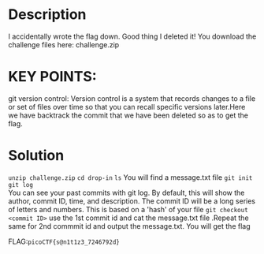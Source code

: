 # Description

I accidentally wrote the flag down. Good thing I deleted it!
You download the challenge files here:
challenge.zip

# KEY POINTS:
git version control:
Version control is a system that records changes to a file or set of files over time so that you can recall specific versions later.Here we have backtrack the commit that we have been deleted so as to get the flag.



 # Solution 
 `unzip challenge.zip`
 `cd drop-in`
 `ls` You will find a message.txt file
 `git init`
 `git log`  
 You can see your past commits with git log. By default, this will show the author, commit ID, time, and description. 
The commit ID will be a long series of letters and numbers. This is based on a 'hash' of your file
`git checkout <commit ID>` use the 1st commit id and cat the message.txt file .Repeat the same for 2nd commmit id and output the message.txt. You will get the flag


FLAG:`picoCTF{s@n1t1z3_7246792d}`

